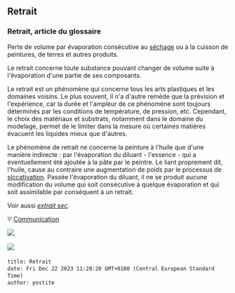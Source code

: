 ## Retrait
### Retrait, article du glossaire
 Perte de volume par évaporation consécutive au [séchage](sechagesiccativation.html) ou à la cuisson de peintures, de terres et autres produits.

Le retrait concerne toute substance pouvant changer de volume suite à l'évaporation d'une partie de ses composants.

Le retrait est un phénomène qui concerne tous les arts plastiques et les domaines voisins. Le plus souvent, il n'a d'autre remède que la prévision et l'expérience, car la durée et l'ampleur de ce phénomène sont toujours déterminés par les conditions de température, de pression, etc. Cependant, le choix des matériaux et substrats, notamment dans le domaine du modelage, permet de le limiter dans la mesure où certaines matières évacuent les liquides mieux que d'autres.

Le phénomène de retrait ne concerne la peinture à l'huile que d'une manière indirecte : par l'évaporation du diluant - l'essence - qui a éventuellement été ajoutée à la pâte par le peintre. Le liant proprement dit, l'huile, cause au contraire une augmentation de poids par le processus de [siccativation](sechagesiccativation.html). Passée l'évaporation du diluant, il ne se produit aucune modification du volume qui soit consécutive à quelque évaporation et qui soit assimilable par conséquent à un retrait.

Voir aussi [_extrait sec_](extraitsec.html).



![](images/flechebas.gif) [Communication](http://www.artrealite.com/annonceurs.htm) 

[![](https://cbonvin.fr/sites/regie.artrealite.com/visuels/campagne1.png)](index-2.html#20131014)

![](https://cbonvin.fr/sites/regie.artrealite.com/visuels/campagne2.png)
```
title: Retrait
date: Fri Dec 22 2023 11:28:20 GMT+0100 (Central European Standard Time)
author: postite
```
